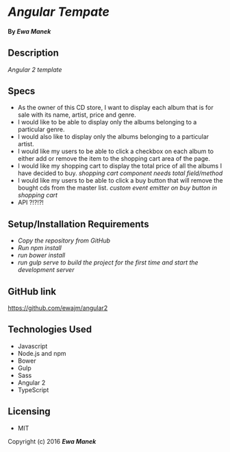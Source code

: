 # _Angular Tempate_

#### By _Ewa Manek_

## Description

_Angular 2 template_

## Specs

* As the owner of this CD store, I want to display each album that is for sale with its name, artist, price and genre.
* I would like to be able to display only the albums belonging to a particular genre.
* I would also like to display only the albums belonging to a particular artist.
* I would like my users to be able to click a checkbox on each album to either add or remove the item to the shopping cart area of the page.
* I would like my shopping cart to display the total price of all the albums I have decided to buy. _shopping cart component needs total field/method_
* I would like my users to be able to click a buy button that will remove the bought cds from the master list. _custom event emitter on buy button in shopping cart_
* API ?!?!?!

## Setup/Installation Requirements

* _Copy the repository from GitHub_
* _Run npm install_
* _run bower install_
* _run gulp serve to build the project for the first time and start the development server_

## GitHub link

https://github.com/ewajm/angular2

## Technologies Used

* Javascript
* Node.js and npm
* Bower
* Gulp
* Sass
* Angular 2
* TypeScript

## Licensing

* MIT

Copyright (c) 2016 **_Ewa Manek_**
